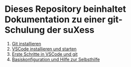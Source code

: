 # Dieses Repository beinhaltet Dokumentation zu einer git-Schulung der suXess


1. [Git installieren](https://github.com/suxess-it/git-gitlab-gitops-schulung/blob/main/install-git.md)
2. [VSCode installieren und starten](https://github.com/suxess-it/git-gitlab-gitops-schulung/blob/main/install-vscode-windows.md)
3. [Erste Schritte in VSCode und git](https://github.com/suxess-it/git-gitlab-gitops-schulung/blob/main/vscode-windows-erste-schritte.md)
4. [Basiskonfiguration und Hilfe zur Selbsthilfe](https://github.com/suxess-it/git-gitlab-gitops-schulung/blob/main/gitconfig-und-hilfe-zur-selbsthilfe.md)
